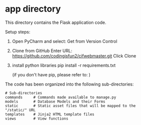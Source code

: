 # app directory

This directory contains the Flask application code.

Setup steps:
1. Open PyCharm and select:
    Get from Version Control
2. Clone from GitHub
    Enter URL:    https://github.com/codingisfun2/cifwebmaster.git
    Click Clone
3. install python libraries
    pip install -r requirements.txt
    
    (if you don't have pip, please refer to: )
    
    

The code has been organized into the following sub-directories:

    # Sub-directories
    commands     # Commands made available to manage.py
    models       # Database Models and their Forms
    static       # Static asset files that will be mapped to the "/static/" URL
    templates    # Jinja2 HTML template files
    views        # View functions

